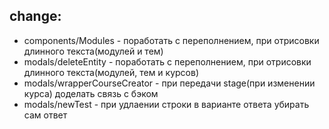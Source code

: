 ## change:

-   components/Modules - поработать с переполнением, при отрисовки длинного текста(модулей и тем)
-   modals/deleteEntity - поработать с переполнением, при отрисовки длинного текста(модулей, тем и курсов)
-   modals/wrapperCourseCreator - при передачи stage(при изменении курса) доделать связь с бэком
-   modals/newTest - при удлаении строки в варианте ответа убирать сам ответ
